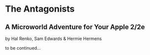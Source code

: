 # The Antagonists
## A Microworld Adventure for Your Apple 2/2e

by Hal Renko, Sam Edwards & Hermie Hermens

to be continued...